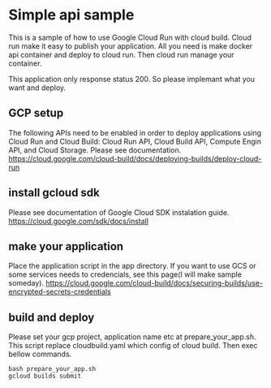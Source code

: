 # Simple api sample

This is a sample of how to use Google Cloud Run with cloud build.
Cloud run make it easy to publish your application.
All you need is make docker api container and deploy to cloud run. Then cloud run manage your container.

This application only response status 200. So please implemant what you want and deploy.

## GCP setup
The following APIs need to be enabled in order to deploy applications using Cloud Run and Cloud Build: Cloud Run API, Cloud Build API, Compute Engin API, and Cloud Storage.
Please see documentation. https://cloud.google.com/cloud-build/docs/deploying-builds/deploy-cloud-run

## install gcloud sdk
Please see documentation of Google Cloud SDK instalation guide. https://cloud.google.com/sdk/docs/install

## make your application
Place the application script in the app directory. If you want to use GCS or some services needs to credencials, see this page(I will make sample someday). https://cloud.google.com/cloud-build/docs/securing-builds/use-encrypted-secrets-credentials

## build and deploy
Please set your gcp project, application name etc at prepare_your_app.sh. This script replace cloudbuild.yaml which config of cloud build. Then exec bellow commands.
```
bash prepare_your_app.sh
gcloud builds submit
```
